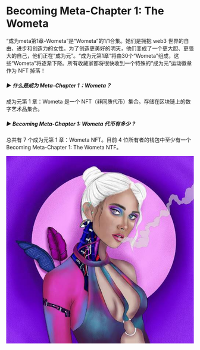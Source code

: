 # Becoming Meta-Chapter 1: The Wometa

“成为meta第1章-Wometa”是“Wometa”的1/1合集。她们是拥抱 web3 世界的自由、进步和创造力的女性。为了创造更美好的明天，他们变成了一个更大胆、更强大的自己，他们正在“成为元”。“成为元第1章”将由30个“Wometa”组成，这些“Wometa”将逐渐下降。所有收藏家都将很快收到一个特殊的“成为元”运动徽章作为 NFT 掉落！

##### ▶ 什么是成为 Meta-Chapter 1：Wometa？

成为元第 1 章：Wometa 是一个 NFT（非同质代币）集合。存储在区块链上的数字艺术品集合。

##### ▶ Becoming Meta-Chapter 1: Wometa 代币有多少？

总共有 7 个成为元第 1 章：Wometa NFT。目前 4 位所有者的钱包中至少有一个 Becoming Meta-Chapter 1: The Wometa NTF。

![unnamed](unnamed.jpg)
